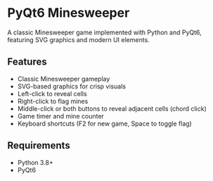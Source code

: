 # PyQt6 Minesweeper

A classic Minesweeper game implemented with Python and PyQt6, featuring SVG graphics and modern UI elements.

## Features

- Classic Minesweeper gameplay
- SVG-based graphics for crisp visuals
- Left-click to reveal cells
- Right-click to flag mines
- Middle-click or both buttons to reveal adjacent cells (chord click)
- Game timer and mine counter
- Keyboard shortcuts (F2 for new game, Space to toggle flag)

## Requirements

- Python 3.8+
- PyQt6

